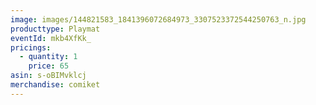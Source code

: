 ```yaml
---
image: images/144821583_1841396072684973_3307523372544250763_n.jpg
producttype: Playmat
eventId: mkb4XfKk_
pricings:
  - quantity: 1
    price: 65
asin: s-oBIMvklcj
merchandise: comiket
---
```

